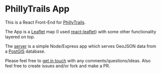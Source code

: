 # PhillyTrails App

This is a React Front-End for [PhillyTrails](https://www.phillytrails.com).

The App is a [Leaflet](https://leafletjs.com/) map (I used [react-leaflet](https://react-leaflet.js.org/)) with some other functionality layered on top.

The [server](https://github.com/brandonfcohen1/phillytrails-server) is a simple Node/Express app which serves GeoJSON data from a [PostGIS](https://postgis.net/) database. 

Please feel free to [get in touch](mailto:brandon.f.cohen@gmail.com) with any comments/questions/ideas. Also feel free to create issues and/or fork and make a PR.